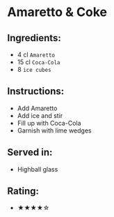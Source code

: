 # Amaretto & Coke

## Ingredients:
- 4 cl `Amaretto`
- 15 cl `Coca-Cola`
- 8 `ice cubes`

## Instructions:
- Add Amaretto
- Add ice and stir
- Fill up with Coca-Cola
- Garnish with lime wedges

## Served in:
- Highball glass

## Rating:
- ★★★★☆